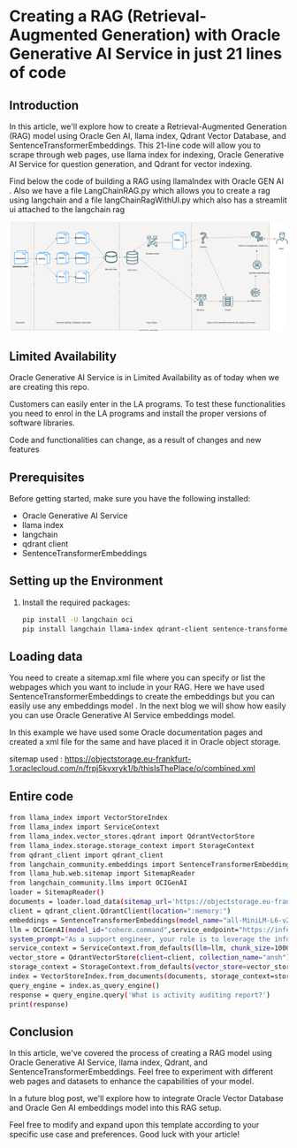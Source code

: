 # Creating a RAG (Retrieval-Augmented Generation) with Oracle Generative AI Service in just 21 lines of code

## Introduction
In this article, we'll explore how to create a Retrieval-Augmented Generation (RAG) model using Oracle Gen AI, llama index, Qdrant Vector Database, and SentenceTransformerEmbeddings. This 21-line code will allow you to scrape through web pages, use llama index for indexing, Oracle Generative AI Service for question generation, and Qdrant for vector indexing.

Find below the code of building a RAG using llamaIndex with Oracle GEN AI .
Also we have a file LangChainRAG.py which allows you to create a rag using langchain and a file langChainRagWithUI.py which also has a streamlit ui attached to the langchain rag

<img src="./RagArchitecture.svg">
</img>

## Limited Availability

Oracle Generative AI Service is in Limited Availability as of today when we are creating this repo.

Customers can easily enter in the LA programs. To test these functionalities you need to enrol in the LA programs and install the proper versions of software libraries.

Code and functionalities can change, as a result of changes and new features

## Prerequisites

Before getting started, make sure you have the following installed:

- Oracle Generative AI Service
- llama index
- langchain
- qdrant client
- SentenceTransformerEmbeddings

## Setting up the Environment
1. Install the required packages:
   ```bash
   pip install -U langchain oci
   pip install langchain llama-index qdrant-client sentence-transformers transformers
   ```

## Loading data

You need to create a sitemap.xml file where you can specify or list the webpages which you want to include in your RAG. 
Here we have used SentenceTransformerEmbeddings to create the embeddings but you can easily use any embeddings model . In the next blog we will show how easily you can use Oracle Generative AI Service embeddings model.

In this example we have used some Oracle documentation pages and created a xml file for the same and have placed it in Oracle object storage. 

sitemap used : https://objectstorage.eu-frankfurt-1.oraclecloud.com/n/frpj5kvxryk1/b/thisIsThePlace/o/combined.xml

## Entire code

   ```bash
from llama_index import VectorStoreIndex
from llama_index import ServiceContext
from llama_index.vector_stores.qdrant import QdrantVectorStore
from llama_index.storage.storage_context import StorageContext
from qdrant_client import qdrant_client
from langchain_community.embeddings import SentenceTransformerEmbeddings
from llama_hub.web.sitemap import SitemapReader
from langchain_community.llms import OCIGenAI
loader = SitemapReader()
documents = loader.load_data(sitemap_url='https://objectstorage.eu-frankfurt-1.oraclecloud.com/n/frpj5kvxryk1/b/thisIsThePlace/o/latest.xml')
client = qdrant_client.QdrantClient(location=":memory:")
embeddings = SentenceTransformerEmbeddings(model_name="all-MiniLM-L6-v2")
llm = OCIGenAI(model_id="cohere.command",service_endpoint="https://inference.generativeai.us-chicago-1.oci.oraclecloud.com",model_kwargs={"temperature": 0.0, "max_tokens": 300},compartment_id = "ocid1.compartment.oc1..aaaaaaaa7ggqkd4ptkeb7ugk6ipsl3gqjofhkr6yacluwj4fitf2ufrdm65q")
system_prompt="As a support engineer, your role is to leverage the information in the context provided. Your task is to respond to queries based strictly on the information available in the provided context. Do not create new information under any circumstances. Refrain from repeating yourself. Extract your response solely from the context mentioned above. If the context does not contain relevant information for the question, respond with 'How can I assist you with questions related to the document?"
service_context = ServiceContext.from_defaults(llm=llm, chunk_size=1000, chunk_overlap=100, embed_model=embeddings,system_prompt=system_prompt)
vector_store = QdrantVectorStore(client=client, collection_name="ansh")
storage_context = StorageContext.from_defaults(vector_store=vector_store)
index = VectorStoreIndex.from_documents(documents, storage_context=storage_context, service_context=service_context)
query_engine = index.as_query_engine()
response = query_engine.query('What is activity auditing report?')
print(response)
   ```



## Conclusion

In this article, we've covered the process of creating a RAG model using Oracle Generative AI Service, llama index, Qdrant, and SentenceTransformerEmbeddings. Feel free to experiment with different web pages and datasets to enhance the capabilities of your model.

In a future blog post, we'll explore how to integrate Oracle Vector Database and Oracle Gen AI embeddings model into this RAG setup.

Feel free to modify and expand upon this template according to your specific use case and preferences. Good luck with your article!
